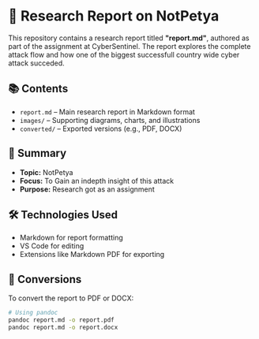 # 📄 Research Report on NotPetya

This repository contains a research report titled **"report.md"**, authored as part of the assignment at CyberSentinel. The report explores the complete attack flow and how one of the biggest successfull country wide cyber attack succeded.

## 📚 Contents

- `report.md` – Main research report in Markdown format
- `images/` – Supporting diagrams, charts, and illustrations
- `converted/` – Exported versions (e.g., PDF, DOCX)

## 🧠 Summary

- **Topic:** NotPetya
- **Focus:** To Gain an indepth insight of this attack
- **Purpose:** Research got as an assignment

## 🛠️ Technologies Used

- Markdown for report formatting
- VS Code for editing
- Extensions like Markdown PDF for exporting

## 🔄 Conversions

To convert the report to PDF or DOCX:

```bash
# Using pandoc
pandoc report.md -o report.pdf
pandoc report.md -o report.docx
```
